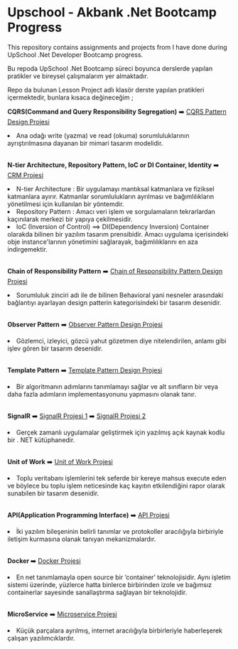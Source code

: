 <h1> Upschool - Akbank .Net Bootcamp Progress  </h1>

<p> This repository contains assignments and projects from I have done during UpSchool .Net Developer Bootcamp progress.</p>
<p> Bu repoda UpSchool .Net Bootcamp süreci boyunca derslerde yapılan pratikler ve bireysel çalışmalarım yer almaktadır.</p>
<p> Repo da bulunan Lesson Project adlı klasör derste yapılan pratikleri içermektedir, bunlara kısaca değineceğim ; </p>
<p> <b> CQRS(Command and Query Responsibility Segregation)</b> ➡️ <a href="https://github.com/safakca/UpSchoolProgress/tree/main/LessonProjects/CQRS"> CQRS Pattern Design Projesi</a>  </p>
<li> Ana odağı write (yazma) ve read (okuma) sorumluluklarının ayrıştırılmasına dayanan bir mimari tasarım modelidir. </li>  
</br>

<p><b>N-tier Architecture, Repository Pattern, IoC or DI Container, Identity</b> ➡️ <a href="https://github.com/safakca/UpSchoolProgress/tree/main/LessonProjects/CRM"> CRM Projesi</a> </p>
<li> N-tier Architecture : Bir uygulamayı mantıksal katmanlara ve fiziksel katmanlara ayırır. Katmanlar sorumlulukların ayrılması ve bağımlılıkların yönetilmesi için kullanılan bir yöntemdir.</li>
<li> Repository Pattern : Amacı veri işlem ve sorgulamaların tekrarlardan kaçınılarak merkezi bir yapıya çekilmesidir.</li>
<li> IoC (Inversion of Control) ⟹ DI(Dependency Inversion) Container olarakda bilinen bir yazılım tasarım prensibidir. Amacı uygulama içerisindeki obje instance'larının yönetimini sağlarayak, bağımlılıklarını en aza indirgemektir. </li>
</br>

<p><b>Chain of Responsibility Pattern</b> ➡️ <a href="https://github.com/safakca/UpSchoolProgress/tree/main/LessonProjects/ChainOf"> Chain of Responsibility Pattern Design Projesi</a> </p>
<li> Sorumluluk zinciri adı ile de bilinen Behavioral yani nesneler arasındaki bağlantıyı ayarlayan design patterin kategorisindeki  bir tasarım desenidir. </li>
</br>

<p><b>Observer Pattern</b> ➡️ <a href="https://github.com/safakca/UpSchoolProgress/tree/main/LessonProjects/Observer">Observer Pattern Design Projesi</a> </p>
<li>Gözlemci, izleyici, gözcü yahut gözetmen diye nitelendirilen, anlamı gibi işlev gören bir tasarım desenidir.</li>
</br>

<p><b>Template Pattern</b> ➡️ <a href="https://github.com/safakca/UpSchoolProgress/tree/main/LessonProjects/TemplatePattern">Template Pattern Design Projesi</a> </p>
<li>Bir algoritmanın adımlarını tanımlamayı sağlar ve alt sınıfların bir veya daha fazla adımların implementasyonunu yapmasını olanak tanır.</li>
</br>

<p><b>SignalR</b> ➡️ <a href="https://github.com/safakca/UpSchoolProgress/tree/main/LessonProjects/TemplatePattern">SignalR Projesi 1</a> 
➡️ <a href="https://github.com/safakca/UpSchoolProgress/tree/main/LessonProjects/SignalR2">SignalR Projesi 2</a></p>
<li>Gerçek zamanlı uygulamalar geliştirmek için yazılmış açık kaynak kodlu bir . NET kütüphanedir.</li>
</br>

<p><b>Unit of Work</b> ➡️ <a href="https://github.com/safakca/UpSchoolProgress/tree/main/LessonProjects/uOw">Unit of Work Projesi</a> </p>
<li>Toplu veritabanı işlemlerini tek seferde bir kereye mahsus execute eden ve böylece bu toplu işlem neticesinde kaç kayıtın etkilendiğini rapor olarak sunabilen bir tasarım desenidir.</li>
</br>

<p><b>API(Application Programming Interface)</b> ➡️ <a href="https://github.com/safakca/UpSchoolProgress/tree/main/LessonProjects/exAPI">API Projesi</a></p>
<li>İki yazılım bileşeninin belirli tanımlar ve protokoller aracılığıyla birbiriyle iletişim kurmasına olanak tanıyan mekanizmalardır.</li>
</br>

<p><b>Docker </b> ➡️ <a href="https://github.com/safakca/UpSchoolProgress/tree/main/LessonProjects/Docker/DotNetApplicationDockerizeProject">Docker Projesi</a></p>
<li>En net tanımlamayla open source bir ‘container’ teknolojisidir. Aynı işletim sistemi üzerinde, yüzlerce hatta binlerce birbirinden izole ve bağımsız containerlar sayesinde sanallaştırma sağlayan bir teknolojidir. </li>
</br>

<p><b>MicroService</b> ➡️ <a href="https://github.com/safakca/UpSchoolProgress/tree/main/LessonProjects/Microservices/MicroservicesEcommerce">Microservice Projesi</a></p>
<li>Küçük parçalara ayrılmış, internet aracılığıyla birbirleriyle haberleşerek çalışan yazılımcıklardır.</li>
